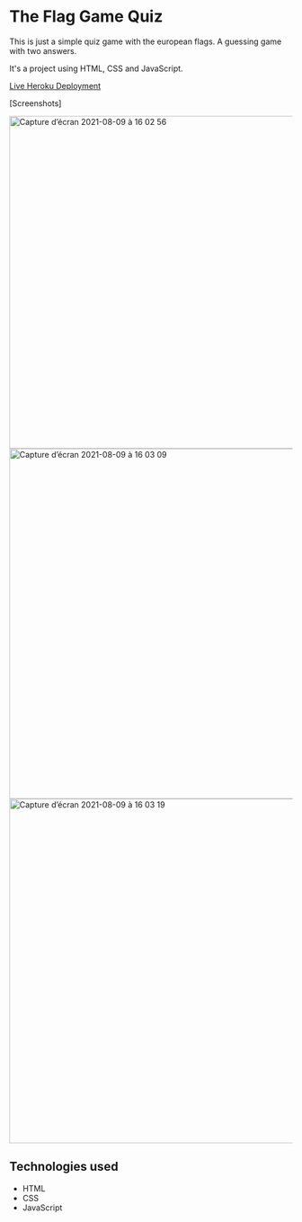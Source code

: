 # The Flag Game Quiz

This is just a simple quiz game with the european flags.
A guessing game with two answers.

It's a project using HTML, CSS and JavaScript.

[Live Heroku Deployment](https://theflaggame.herokuapp.com/)

[Screenshots]

<img width="592" alt="Capture d’écran 2021-08-09 à 16 02 56" src="https://user-images.githubusercontent.com/78886716/128670830-3eddbefa-92a1-43ed-973e-1495482656ce.png">
<img width="623" alt="Capture d’écran 2021-08-09 à 16 03 09" src="https://user-images.githubusercontent.com/78886716/128670832-8506e0ac-a858-4d3f-b51a-9d18cf49af17.png">
<img width="613" alt="Capture d’écran 2021-08-09 à 16 03 19" src="https://user-images.githubusercontent.com/78886716/128670852-bdf58aba-fefb-4d2e-8759-9dc8e526a4ce.png">


## Technologies used

* HTML
* CSS
* JavaScript
